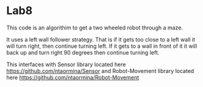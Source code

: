Lab8
====

This code is an algorithim to get a two wheeled robot through a maze.

It uses a left wall follower strategy. That is if it gets too close to a left wall
it will turn right, then continue turning left. If it gets to a wall in front of it it will back up 
and turn right 90 degrees then continue turning left. 

This interfaces with Sensor library located here https://github.com/ntaormina/Sensor and Robot-Movement library located here https://github.com/ntaormina/Robot-Movement

